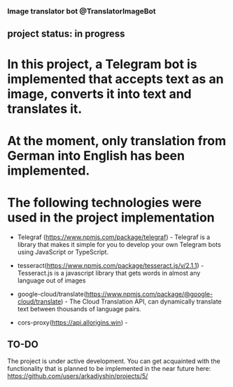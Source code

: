 ### Image translator bot @TranslatorImageBot

## project status: in progress

# In this project, a Telegram bot is implemented that accepts text as an image, converts it into text and translates it.
# At the moment, only translation from German into English has been implemented.

# The following technologies were used in the project implementation

- Telegraf (https://www.npmjs.com/package/telegraf) - Telegraf is a library that makes it simple for you to develop your own Telegram bots using JavaScript or TypeScript.

- tesseract(https://www.npmjs.com/package/tesseract.js/v/2.1.1) - Tesseract.js is a javascript library that gets words in almost any language out of images

- google-cloud/translate(https://www.npmjs.com/package/@google-cloud/translate) - The Cloud Translation API, can dynamically translate text between thousands of language pairs.

- cors-proxy(https://api.allorigins.win) - 

## TO-DO
The project is under active development. You can get acquainted with the functionality that is planned to be implemented in the near future here: https://github.com/users/arkadiyshin/projects/5/


